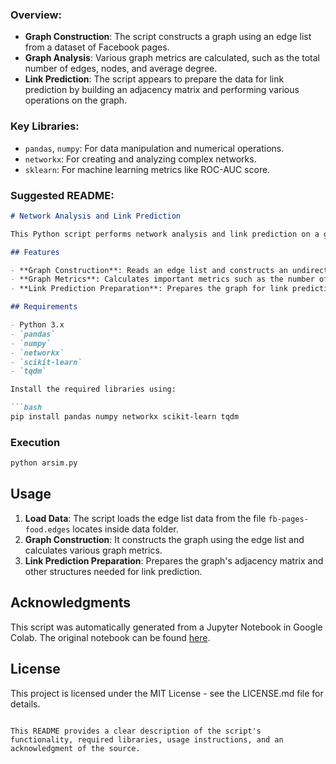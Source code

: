 ### Overview:
- **Graph Construction**: The script constructs a graph using an edge list from a dataset of Facebook pages.
- **Graph Analysis**: Various graph metrics are calculated, such as the total number of edges, nodes, and average degree.
- **Link Prediction**: The script appears to prepare the data for link prediction by building an adjacency matrix and performing various operations on the graph.

### Key Libraries:
- `pandas`, `numpy`: For data manipulation and numerical operations.
- `networkx`: For creating and analyzing complex networks.
- `sklearn`: For machine learning metrics like ROC-AUC score.

### Suggested README:

```markdown
# Network Analysis and Link Prediction

This Python script performs network analysis and link prediction on a graph constructed from an edge list dataset, specifically the `fb-pages-food.edges` dataset.

## Features

- **Graph Construction**: Reads an edge list and constructs an undirected graph.
- **Graph Metrics**: Calculates important metrics such as the number of edges, nodes, and average degree.
- **Link Prediction Preparation**: Prepares the graph for link prediction tasks, including adjacency matrix creation.

## Requirements

- Python 3.x
- `pandas`
- `numpy`
- `networkx`
- `scikit-learn`
- `tqdm`

Install the required libraries using:

```bash
pip install pandas numpy networkx scikit-learn tqdm
```
### Execution 
```bash
python arsim.py
```
## Usage

1. **Load Data**: The script loads the edge list data from the file `fb-pages-food.edges` locates inside data folder.
2. **Graph Construction**: It constructs the graph using the edge list and calculates various graph metrics.
3. **Link Prediction Preparation**: Prepares the graph's adjacency matrix and other structures needed for link prediction.

## Acknowledgments

This script was automatically generated from a Jupyter Notebook in Google Colab. The original notebook can be found [here](https://colab.research.google.com/drive/1iy4VnHY01UZ_uSNpiCn3F5_iujG2qww9).

## License

This project is licensed under the MIT License - see the LICENSE.md file for details.
```

This README provides a clear description of the script's functionality, required libraries, usage instructions, and an acknowledgment of the source.